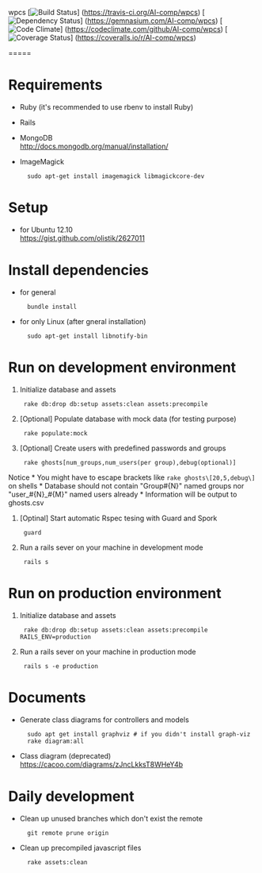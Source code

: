 wpcs
[![Build Status](https://travis-ci.org/AI-comp/wpcs.png?branch=master)]
(https://travis-ci.org/AI-comp/wpcs)
[![Dependency Status](https://gemnasium.com/AI-comp/wpcs.png)]
(https://gemnasium.com/AI-comp/wpcs)
[![Code Climate](https://codeclimate.com/github/AI-comp/wpcs.png)]
(https://codeclimate.com/github/AI-comp/wpcs)
[![Coverage Status](https://coveralls.io/repos/AI-comp/wpcs/badge.png?branch=master)]
(https://coveralls.io/r/AI-comp/wpcs)

=====

# Requirements
* Ruby (it's recommended to use rbenv to install Ruby)
* Rails
* MongoDB  
http://docs.mongodb.org/manual/installation/
* ImageMagick

        sudo apt-get install imagemagick libmagickcore-dev

# Setup
* for Ubuntu 12.10  
https://gist.github.com/olistik/2627011

# Install dependencies
- for general

        bundle install

- for only Linux (after gneral installation)

        sudo apt-get install libnotify-bin

# Run on development environment

1. Initialize database and assets

        rake db:drop db:setup assets:clean assets:precompile

1. [Optional] Populate database with mock data (for testing purpose)

        rake populate:mock

1. [Optional] Create users with predefined passwords and groups

        rake ghosts[num_groups,num_users(per group),debug(optional)]

  Notice
    * You might have to escape brackets like `rake ghosts\[20,5,debug\]` on shells
    * Database should not contain "Group#{N}" named groups nor "user\_#{N}\_#{M}" named users already
    * Information will be output to ghosts.csv

1. [Optinal] Start automatic Rspec tesing with Guard and Spork

        guard

1. Run a rails sever on your machine in development mode

        rails s

# Run on production environment

1. Initialize database and assets

        rake db:drop db:setup assets:clean assets:precompile RAILS_ENV=production

1. Run a rails sever on your machine in production mode

        rails s -e production

# Documents
- Generate class diagrams for controllers and models

        sudo apt get install graphviz # if you didn't install graph-viz
        rake diagram:all

- Class diagram (deprecated)  
https://cacoo.com/diagrams/zJncLkksT8WHeY4b

# Daily development

- Clean up unused branches which don't exist the remote

        git remote prune origin
        
- Clean up precompiled javascript files

        rake assets:clean


